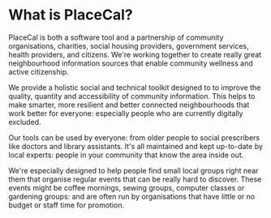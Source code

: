 # What is PlaceCal?

PlaceCal is both a software tool and a partnership of community organisations, charities, social housing providers, government services, health providers, and citizens. We're working together to create really great neighbourhood information sources that enable community wellness and active citizenship.

We provide a holistic social and technical toolkit designed to to improve the quality, quantity and accessibility of community information. This helps to make smarter, more resilient and better connected neighbourhoods that work better for everyone: especially people who are currently digitally excluded.

Our tools can be used by everyone: from older people to social prescribers like doctors and library assistants. It's all maintained and kept up-to-date by local experts: people in your community that know the area inside out.

We're especially designed to help people find small local groups right near them that organise regular events that can be really hard to discover. These events might be coffee mornings, sewing groups, computer classes or gardening groups: and are often run by organisations that have little or no budget or staff time for promotion.
